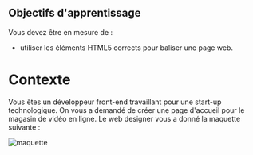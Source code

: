 ## Objectifs d'apprentissage

Vous devez être en mesure de :

- utiliser les éléments HTML5 corrects pour baliser une page web.

# Contexte

Vous êtes un développeur front-end travaillant pour une start-up technologique. On vous a demandé de créer une page d'accueil pour le magasin de vidéo en ligne. Le web designer vous a donné la maquette suivante :

![maquette](/1/Page_daccueil_du_magasin_de_vidéo/n1/img/logo.png)
